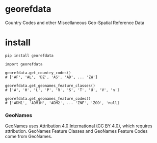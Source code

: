 # georefdata
Country Codes and other Miscellaneous Geo-Spatial Reference Data

# install
```
pip install georefdata
```

```
import georefdata

georefdata.get_country_codes()
# ['AF', 'AL', 'DZ', 'AS', 'AD', ... 'ZW']

georefdata.get_geonames_feature_classes()
# ['A', 'H', 'L', 'P', 'R', 'S', 'T', 'U', 'V', 'n']

georefdata.get_geonames_feature_codes()
# ['ADM1', 'ADM1H', 'ADM2', ... 'ZNF', 'ZOO', 'null]
```

### GeoNames
[GeoNames](https://geonames.org) uses [Attribution 4.0 International (CC BY 4.0)](https://creativecommons.org/licenses/by/4.0/), which requires attribution.  GeoNames Feature Classes and GeoNames Feature Codes come from GeoNames.
